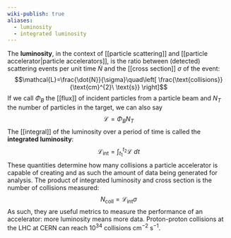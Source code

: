 ```yaml
---
wiki-publish: true
aliases:
  - luminosity
  - integrated luminosity
---
```

The **luminosity**, in the context of [[particle scattering]] and [[particle accelerator|particle accelerators]], is the ratio between (detected) scattering events per unit time $\dot{N}$ and the [[cross section]] $\sigma$ of the event:
$$\mathcal{L}=\frac{\dot{N}}{\sigma}\quad\left[ \frac{\text{collisions}}{\text{cm}^{2}\ \text{s}} \right]$$
If we call $\Phi_{B}$ the [[flux]] of incident particles from a particle beam and $N_{T}$ the number of particles in the target, we can also say
$$\mathcal{L}=\Phi_{B}N_{T}$$
The [[integral]] of the luminosity over a period of time is called the **integrated luminosity**:
$$\mathcal{L}_\text{int}=\int_{t_{1}}^{t_{2}} \mathcal{L}\ dt$$
These quantities determine how many collisions a particle accelerator is capable of creating and as such the amount of data being generated for analysis. The product of integrated luminosity and cross section is the number of collisions measured:
$$N_\text{coll}=\mathcal{L}_\text{int}\sigma$$
As such, they are useful metrics to measure the performance of an accelerator: more luminosity means more data. Proton-proton collisions at the LHC at CERN can reach $10^{34}\text{ collisions}\text{ cm}^{-2}\text{ s}^{-1}$.